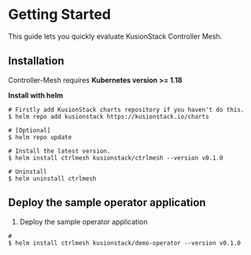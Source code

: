 # Getting Started
This guide lets you quickly evaluate KusionStack Controller Mesh. 


## Installation
Controller-Mesh requires **Kubernetes version >= 1.18**

**Install with helm**
```shell
# Firstly add KusionStack charts repository if you haven't do this.
$ helm repo add kusionstack https://kusionstack.io/charts

# [Optional]
$ helm repo update

# Install the latest version.
$ helm install ctrlmesh kusionstack/ctrlmesh --version v0.1.0

# Uninstall
$ helm uninstall ctrlmesh
```

## Deploy the sample operator application

 1. Deploy the sample operator application

```shell
# 
$ helm install ctrlmesh kusionstack/demo-operator --version v0.1.0

```